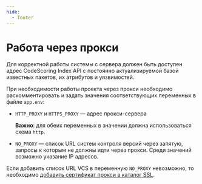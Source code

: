 ```yaml
---
hide:
  - footer
---
```

# Работа через прокси

Для корректной работы системы с сервера должен быть доступен адрес СodeScoring Index API с постоянно актуализируемой базой известных пакетов, их атрибутов и уязвимостей.

При необходимости работы проекта через прокси необходимо раскомментировать и задать значения соответствующих переменных в файле `app.env`:

- `HTTP_PROXY` и `HTTPS_PROXY` — адрес прокси-сервера

    **Важно**: для обеих переменных в значении должна использоваться схема `http`.

- `NO_PROXY` — список URL систем контроля версий через запятую, запросы к которым не должны идти через прокси. Среди значений возможно указание IP адресов.

Если добавить список URL VCS в переменную `NO_PROXY` невозможно, то необходимо [добавить сертификат прокси в каталог SSL](/on-premise/self-signed-ssl).
